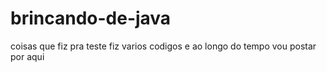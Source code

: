 # brincando-de-java
coisas que fiz pra teste 
fiz varios codigos e ao longo do tempo vou postar por aqui
